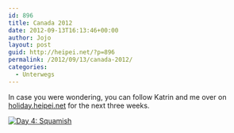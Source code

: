 ```yaml
---
id: 896
title: Canada 2012
date: 2012-09-13T16:13:46+00:00
author: Jojo
layout: post
guid: http://heipei.net/?p=896
permalink: /2012/09/13/canada-2012/
categories:
  - Unterwegs
---
```

In case you were wondering, you can follow Katrin and me over on [holiday.heipei.net](http://holiday.heipei.net) for the next three weeks.

<div class="img aligncenter">
<a href="https://secure.flickr.com/photos/heipei/7981684286/">
<img src="https://farm9.staticflickr.com/8450/7981684286_e6f9e665cb_b.jpg" alt="Day 4: Squamish"  />
</a>
</div>
